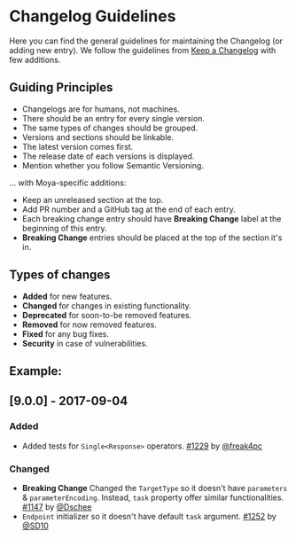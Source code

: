 # Changelog Guidelines

Here you can find the general guidelines for maintaining the Changelog (or adding new entry). We follow the guidelines from [Keep a Changelog](http://keepachangelog.com/en/1.0.0/) with few additions. 

## Guiding Principles
- Changelogs are for humans, not machines.
- There should be an entry for every single version.
- The same types of changes should be grouped.
- Versions and sections should be linkable.
- The latest version comes first.
- The release date of each versions is displayed.
- Mention whether you follow Semantic Versioning.

... with Moya-specific additions:
- Keep an unreleased section at the top.
- Add PR number and a GitHub tag at the end of each entry.
- Each breaking change entry should have **Breaking Change** label at the beginning of this entry.
- **Breaking Change** entries should be placed at the top of the section it's in.

## Types of changes
- **Added** for new features.
- **Changed** for changes in existing functionality.
- **Deprecated** for soon-to-be removed features.
- **Removed** for now removed features.
- **Fixed** for any bug fixes.
- **Security** in case of vulnerabilities.

## Example:

## [9.0.0] - 2017-09-04
### Added
- Added tests for `Single<Response>` operators. [#1229](https://github.com/Moya/Moya/pull/1229) by [@freak4pc](http://github.com/freak4pc)

### Changed
- **Breaking Change** Changed the `TargetType` so it doesn't have `parameters` & `parameterEncoding`. Instead, `task` property offer similar functionalities. [#1147](https://github.com/Moya/Moya/pull/1147) by [@Dschee](http://github.com/Dschee)
- `Endpoint` initializer so it doesn't have default `task` argument. [#1252](https://github.com/Moya/Moya/pull/1252) by [@SD10](http://github.com/SD10)

